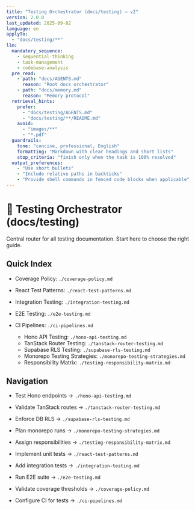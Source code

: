 ```yaml
---
title: "Testing Orchestrator (docs/testing) — v2"
version: 2.0.0
last_updated: 2025-09-02
language: en
applyTo:
  - "docs/testing/**"
llm:
  mandatory_sequence:
    - sequential-thinking
    - task-management
    - codebase-analysis
  pre_read:
    - path: "docs/AGENTS.md"
      reason: "Root docs orchestrator"
    - path: "docs/memory.md"
      reason: "Memory protocol"
  retrieval_hints:
    prefer:
      - "docs/testing/AGENTS.md"
      - "docs/testing/**/README.md"
    avoid:
      - "images/**"
      - "*.pdf"
  guardrails:
    tone: "concise, professional, English"
    formatting: "Markdown with clear headings and short lists"
    stop_criteria: "finish only when the task is 100% resolved"
  output_preferences:
    - "Use short bullets"
    - "Include relative paths in backticks"
    - "Provide shell commands in fenced code blocks when applicable"
---
```


# 🧪 Testing Orchestrator (docs/testing)

Central router for all testing documentation. Start here to choose the right guide.

## Quick Index

- Coverage Policy: `./coverage-policy.md`
- React Test Patterns: `./react-test-patterns.md`
- Integration Testing: `./integration-testing.md`
- E2E Testing: `./e2e-testing.md`
- CI Pipelines: `./ci-pipelines.md`

  - Hono API Testing: `./hono-api-testing.md`
  - TanStack Router Testing: `./tanstack-router-testing.md`
  - Supabase RLS Testing: `./supabase-rls-testing.md`
  - Monorepo Testing Strategies: `./monorepo-testing-strategies.md`
  - Responsibility Matrix: `./testing-responsibility-matrix.md`

## Navigation

- Test Hono endpoints → `./hono-api-testing.md`
- Validate TanStack routes → `./tanstack-router-testing.md`
- Enforce DB RLS → `./supabase-rls-testing.md`
- Plan monorepo runs → `./monorepo-testing-strategies.md`
- Assign responsibilities → `./testing-responsibility-matrix.md`

- Implement unit tests → `./react-test-patterns.md`
- Add integration tests → `./integration-testing.md`
- Run E2E suite → `./e2e-testing.md`
- Validate coverage thresholds → `./coverage-policy.md`
- Configure CI for tests → `./ci-pipelines.md`
